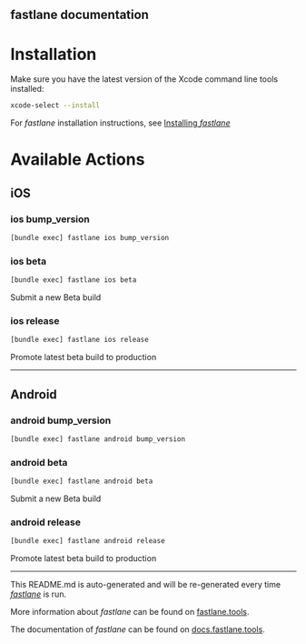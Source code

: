 ## fastlane documentation

# Installation

Make sure you have the latest version of the Xcode command line tools installed:

```sh
xcode-select --install
```

For _fastlane_ installation instructions, see [Installing _fastlane_](https://docs.fastlane.tools/#installing-fastlane)

# Available Actions

## iOS

### ios bump_version

```sh
[bundle exec] fastlane ios bump_version
```

### ios beta

```sh
[bundle exec] fastlane ios beta
```

Submit a new Beta build

### ios release

```sh
[bundle exec] fastlane ios release
```

Promote latest beta build to production

---

## Android

### android bump_version

```sh
[bundle exec] fastlane android bump_version
```

### android beta

```sh
[bundle exec] fastlane android beta
```

Submit a new Beta build

### android release

```sh
[bundle exec] fastlane android release
```

Promote latest beta build to production

---

This README.md is auto-generated and will be re-generated every time [_fastlane_](https://fastlane.tools) is run.

More information about _fastlane_ can be found on [fastlane.tools](https://fastlane.tools).

The documentation of _fastlane_ can be found on [docs.fastlane.tools](https://docs.fastlane.tools).
